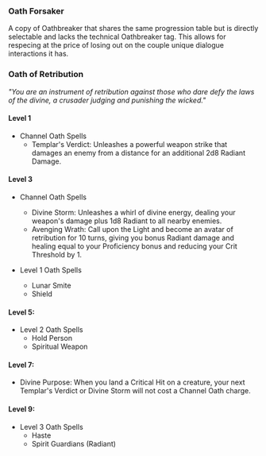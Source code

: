 ### Oath Forsaker

A copy of Oathbreaker that shares the same progression table but is directly selectable and lacks the technical Oathbreaker tag.
This allows for respecing at the price of losing out on the couple unique dialogue interactions it has.

### Oath of Retribution

*"You are an instrument of retribution against those who dare defy the laws of the divine, a crusader judging and punishing the wicked."*

#### Level 1

- Channel Oath Spells 
  - Templar's Verdict: Unleashes a powerful weapon strike that damages an enemy from a distance for an additional 2d8 Radiant Damage.
  
#### Level 3

- Channel Oath Spells
  - Divine Storm: Unleashes a whirl of divine energy, dealing your weapon's damage plus 1d8 Radiant to all nearby enemies.
  - Avenging Wrath: Call upon the Light and become an avatar of retribution for 10 turns, giving you bonus Radiant damage and healing equal to your Proficiency bonus and reducing your Crit Threshold by 1.

- Level 1 Oath Spells
  - Lunar Smite
  - Shield

#### Level 5:

- Level 2 Oath Spells
  - Hold Person
  - Spiritual Weapon

#### Level 7:

- Divine Purpose: When you land a Critical Hit on a creature, your next Templar's Verdict or Divine Storm will not cost a Channel Oath charge.

#### Level 9:

- Level 3 Oath Spells
  - Haste
  - Spirit Guardians (Radiant)
